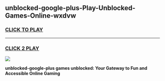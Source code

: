 
## unblocked-google-plus-Play-Unblocked-Games-Online-wxdvw
<h3>
<a href="https://premium76.site?title=unblocked-google-plus&ref=25A">CLICK TO PLAY</a></h3>
<hr>

<h3>
<a href="https://premium76.site?title=unblocked-google-plus&ref=25A">CLICK 2 PLAY</a>
  
</h3>

<a href="https://premium76.site?title=unblocked-google-plus&ref=25A"><img src="https://clearcache.store/games.png"></a>


**unblocked-google-plus games unblocked: Your Gateway to Fun and Accessible Online Gaming**
